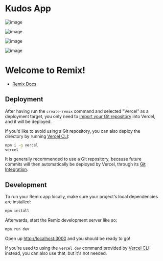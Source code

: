 # Kudos App

![image](https://user-images.githubusercontent.com/7644111/168410154-e3ac6f72-a54c-4218-97de-8069457dc12c.png)

![image](https://user-images.githubusercontent.com/7644111/168407111-5bc3bab9-48d4-4ac9-830e-0b4393406de5.png)

![image](https://user-images.githubusercontent.com/7644111/171971816-eabbf5ce-8882-430e-8ee7-74d342b0b4c6.png)

![image](https://user-images.githubusercontent.com/7644111/168407111-5bc3bab9-48d4-4ac9-830e-0b4393406de5.png)

# Welcome to Remix!

- [Remix Docs](https://remix.run/docs)

## Deployment

After having run the `create-remix` command and selected "Vercel" as a deployment target, you only need to [import your Git repository](https://vercel.com/new) into Vercel, and it will be deployed.

If you'd like to avoid using a Git repository, you can also deploy the directory by running [Vercel CLI](https://vercel.com/cli):

```sh
npm i -g vercel
vercel
```

It is generally recommended to use a Git repository, because future commits will then automatically be deployed by Vercel, through its [Git Integration](https://vercel.com/docs/concepts/git).

## Development

To run your Remix app locally, make sure your project's local dependencies are installed:

```sh
npm install
```

Afterwards, start the Remix development server like so:

```sh
npm run dev
```

Open up [http://localhost:3000](http://localhost:3000) and you should be ready to go!

If you're used to using the `vercel dev` command provided by [Vercel CLI](https://vercel.com/cli) instead, you can also use that, but it's not needed.
